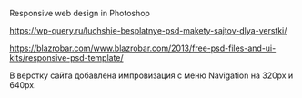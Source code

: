 ﻿Responsive web design in Photoshop

https://wp-query.ru/luchshie-besplatnye-psd-makety-sajtov-dlya-verstki/

https://blazrobar.com/www.blazrobar.com/2013/free-psd-files-and-ui-kits/responsive-psd-template/

В верстку сайта добавлена импровизация с меню Navigation на 320px и 640px.